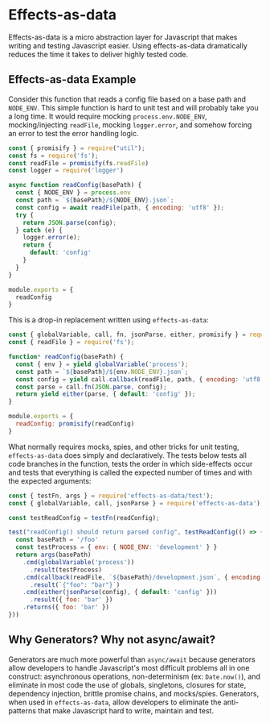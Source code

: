 # Effects-as-data

Effects-as-data is a micro abstraction layer for Javascript that makes writing and testing Javascript easier.  Using effects-as-data dramatically reduces the time it takes to deliver highly tested code.

## Effects-as-data Example

Consider this function that reads a config file based on a base path and `NODE_ENV`.  This simple function is hard to unit test and will probably take you a long time.  It would require mocking `process.env.NODE_ENV`, mocking/injecting `readFile`, mocking `logger.error`, and somehow forcing an error to test the error handling logic.

```js
const { promisify } = require("util");
const fs = require('fs');
const readFile = promisify(fs.readFile)
const logger = require('logger')

async function readConfig(basePath) {
  const { NODE_ENV } = process.env
  const path = `${basePath}/${NODE_ENV}.json`;
  const config = await readFile(path, { encoding: 'utf8' });
  try {
    return JSON.parse(config);
  } catch (e) {
    logger.error(e);
    return {
      default: 'config'
    }
  }
}

module.exports = {
  readConfig
}

```

This is a drop-in replacement written using `effects-as-data`:

```js
const { globalVariable, call, fn, jsonParse, either, promisify } = require("effects-as-data");
const { readFile } = require('fs');

function* readConfig(basePath) {
  const { env } = yield globalVariable('process');
  const path = `${basePath}/${env.NODE_ENV}.json`;
  const config = yield call.callback(readFile, path, { encoding: 'utf8' });
  const parse = call.fn(JSON.parse, config);
  return yield either(parse, { default: 'config' });
}

module.exports = {
  readConfig: promisify(readConfig)
}
```
What normally requires mocks, spies, and other tricks for unit testing, `effects-as-data` does simply and declaratively.  The tests below tests all code branches in the function, tests the order in which side-effects occur and tests that everything is called the expected number of times and with the expected arguments:

```js
const { testFn, args } = require('effects-as-data/test');
const { globalVariable, call, jsonParse } = require('effects-as-data');

const testReadConfig = testFn(readConfig);

test("readConfig() should return parsed config", testReadConfig(() => {
  const basePath = '/foo'
  const testProcess = { env: { NODE_ENV: 'development' } }
  return args(basePath)
    .cmd(globalVariable('process'))
      .result(testProcess)
    .cmd(callback(readFile, `${basePath}/development.json`, { encoding: 'utf8' }))
      .result(`{"foo": "bar"}`)
    .cmd(either(jsonParse(config), { default: 'config' }))
      .result({ foo: 'bar' })
    .returns({ foo: 'bar' })
}))
```

## Why Generators?  Why not async/await?
Generators are much more powerful than `async/await` because generators allow developers to handle Javascript's most difficult problems all in one construct: asynchronous operations, non-determinism (ex: `Date.now()`), and  eliminate in most code the use of globals, singletons, closures for state, dependency injection, brittle promise chains, and mocks/spies.  Generators, when used in `effects-as-data`, allow developers to eliminate the anti-patterns that make Javascript hard to write, maintain and test.
